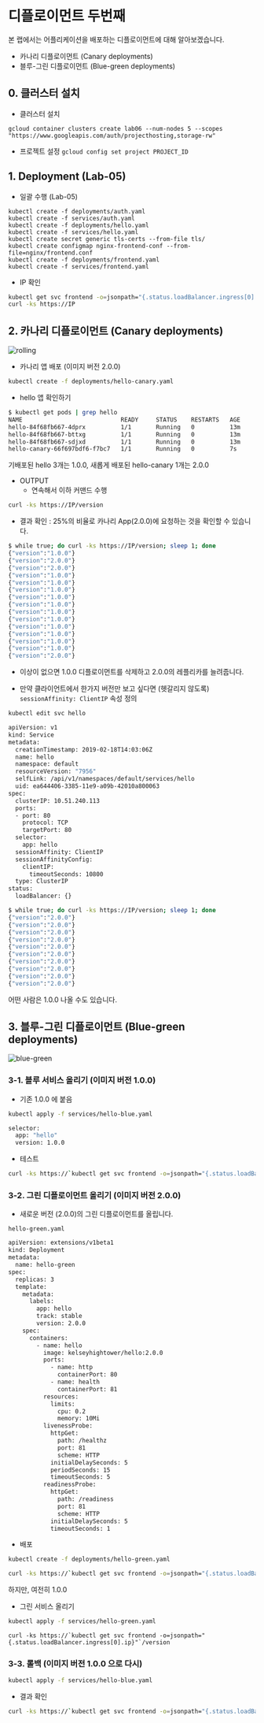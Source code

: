 # 디플로이먼트 두번째

본 랩에서는 어플리케이션을 배포하는 디플로이먼트에 대해 알아보겠습니다.

- 카나리 디플로이먼트 (Canary deployments)
- 블루-그린 디플로이먼트 (Blue-green deployments)


## 0. 클러스터 설치

- 클러스터 설치
```
gcloud container clusters create lab06 --num-nodes 5 --scopes "https://www.googleapis.com/auth/projecthosting,storage-rw"
```

- 프로젝트 설정
```gcloud config set project PROJECT_ID```



## 1. Deployment (Lab-05)

- 일괄 수행 (Lab-05)
```
kubectl create -f deployments/auth.yaml
kubectl create -f services/auth.yaml
kubectl create -f deployments/hello.yaml
kubectl create -f services/hello.yaml
kubectl create secret generic tls-certs --from-file tls/
kubectl create configmap nginx-frontend-conf --from-file=nginx/frontend.conf
kubectl create -f deployments/frontend.yaml
kubectl create -f services/frontend.yaml
```

- IP 확인
```sh
kubectl get svc frontend -o=jsonpath="{.status.loadBalancer.ingress[0].ip}"
curl -ks https://IP
```


## 2. 카나리 디플로이먼트 (Canary deployments)

![rolling](https://gcpstaging-qwiklab-website-prod.s3.amazonaws.com/bundles/assets/a92ae020fe45c962846f03a4dcf30f0002c9b50a09a04a6024c5706ae65a668c.png)

- 카나리 앱 배포 (이미지 버전 2.0.0)
```sh
kubectl create -f deployments/hello-canary.yaml
```


- hello 앱 확인하기
```sh
$ kubectl get pods | grep hello
NAME                            READY     STATUS    RESTARTS   AGE
hello-84f68fb667-4dprx          1/1       Running   0          13m
hello-84f68fb667-bttxg          1/1       Running   0          13m
hello-84f68fb667-sdjxd          1/1       Running   0          13m
hello-canary-66f697bdf6-f7bc7   1/1       Running   0          7s
```
기배포된 hello 3개는 1.0.0, 새롭게 배포된 hello-canary 1개는 2.0.0


- OUTPUT
  - 연속해서 이하 커맨드 수행
```sh
curl -ks https://IP/version
```
  - 결과 확인 : 25%의 비율로 카나리 App(2.0.0)에 요청하는 것을 확인할 수 있습니다.
```sh
$ while true; do curl -ks https://IP/version; sleep 1; done
{"version":"1.0.0"}
{"version":"2.0.0"}
{"version":"2.0.0"}
{"version":"1.0.0"}
{"version":"1.0.0"}
{"version":"1.0.0"}
{"version":"1.0.0"}
{"version":"1.0.0"}
{"version":"1.0.0"}
{"version":"1.0.0"}
{"version":"1.0.0"}
{"version":"1.0.0"}
{"version":"1.0.0"}
{"version":"1.0.0"}
{"version":"2.0.0"}
```

- 이상이 없으면 1.0.0 디플로이먼트를 삭제하고 2.0.0의 레플리카를 늘려줍니다.

- 만약 클라이언트에서 한가지 버전만 보고 싶다면 (헷갈리지 않도록) `sessionAffinity: ClientIP` 속성 정의
```sh
kubectl edit svc hello
```
```sh
apiVersion: v1
kind: Service
metadata:
  creationTimestamp: 2019-02-18T14:03:06Z
  name: hello
  namespace: default
  resourceVersion: "7956"
  selfLink: /api/v1/namespaces/default/services/hello
  uid: ea644406-3385-11e9-a09b-42010a800063
spec:
  clusterIP: 10.51.240.113
  ports:
  - port: 80
    protocol: TCP
    targetPort: 80
  selector:
    app: hello
  sessionAffinity: ClientIP
  sessionAffinityConfig:
    clientIP:
      timeoutSeconds: 10800
  type: ClusterIP
status:
  loadBalancer: {}
```
```sh
$ while true; do curl -ks https://IP/version; sleep 1; done
{"version":"2.0.0"}
{"version":"2.0.0"}
{"version":"2.0.0"}
{"version":"2.0.0"}
{"version":"2.0.0"}
{"version":"2.0.0"}
{"version":"2.0.0"}
{"version":"2.0.0"}
{"version":"2.0.0"}
{"version":"2.0.0"}
```
어떤 사람은 1.0.0 나올 수도 있습니다.





## 3. 블루-그린 디플로이먼트 (Blue-green deployments)

![blue-green](https://gcpstaging-qwiklab-website-prod.s3.amazonaws.com/bundles/assets/3ce5bc436e3b64a358fb21c86abb42b2812ef0c02287b938bb5b70bac0b1ea9c.png)

### 3-1. 블루 서비스 올리기 (이미지 버전 1.0.0)

- 기존 1.0.0 에 붙음

```sh
kubectl apply -f services/hello-blue.yaml
```

```sh
selector:
  app: "hello"
  version: 1.0.0
```

- 테스트

```sh
curl -ks https://`kubectl get svc frontend -o=jsonpath="{.status.loadBalancer.ingress[0].ip}"`/version
```

### 3-2. 그린 디플로이먼트 올리기 (이미지 버전 2.0.0)

- 새로운 버전 (2.0.0)의 그린 디플로이먼트를 올립니다.

`hello-green.yaml`

```sh
apiVersion: extensions/v1beta1
kind: Deployment
metadata:
  name: hello-green
spec:
  replicas: 3
  template:
    metadata:
      labels:
        app: hello
        track: stable
        version: 2.0.0
    spec:
      containers:
        - name: hello
          image: kelseyhightower/hello:2.0.0
          ports:
            - name: http
              containerPort: 80
            - name: health
              containerPort: 81
          resources:
            limits:
              cpu: 0.2
              memory: 10Mi
          livenessProbe:
            httpGet:
              path: /healthz
              port: 81
              scheme: HTTP
            initialDelaySeconds: 5
            periodSeconds: 15
            timeoutSeconds: 5
          readinessProbe:
            httpGet:
              path: /readiness
              port: 81
              scheme: HTTP
            initialDelaySeconds: 5
            timeoutSeconds: 1
```

- 배포
```sh
kubectl create -f deployments/hello-green.yaml
```
```sh
curl -ks https://`kubectl get svc frontend -o=jsonpath="{.status.loadBalancer.ingress[0].ip}"`/version
```
하지만, 여전히 1.0.0


- 그린 서비스 올리기
```sh
kubectl apply -f services/hello-green.yaml
```
```
curl -ks https://`kubectl get svc frontend -o=jsonpath="{.status.loadBalancer.ingress[0].ip}"`/version
```


### 3-3. 롤백 (이미지 버전 1.0.0 으로 다시)

```sh
kubectl apply -f services/hello-blue.yaml
```
- 결과 확인
```sh
curl -ks https://`kubectl get svc frontend -o=jsonpath="{.status.loadBalancer.ingress[0].ip}"`/version
```
